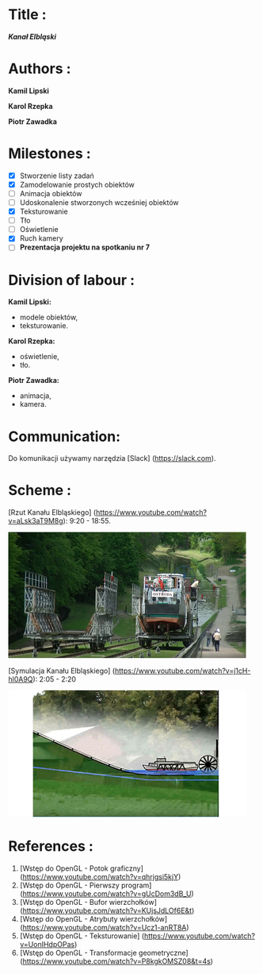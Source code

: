 # Title :

**_Kanał Elbląski_**

# Authors :

**Kamil Lipski**

**Karol Rzepka**

**Piotr Zawadka**

# Milestones :

- [x] Stworzenie listy zadań
- [x] Zamodelowanie prostych obiektów
- [ ] Animacja obiektów
- [ ] Udoskonalenie stworzonych wcześniej obiektów
- [x] Teksturowanie
- [ ] Tło
- [ ] Oświetlenie
- [x] Ruch kamery
- [ ] **Prezentacja projektu na spotkaniu nr 7**

# Division of labour :

**Kamil Lipski:**

- modele obiektów,
- teksturowanie.

**Karol Rzepka:**

- oświetlenie,
- tło.

**Piotr Zawadka:**

- animacja,
- kamera.

# Communication:

Do komunikacji używamy narzędzia [Slack] (https://slack.com).

# Scheme :

[Rzut Kanału Elbląskiego] (https://www.youtube.com/watch?v=aLsk3aT9M8g): 9:20 - 18:55.

![Rzut](rzut_min.PNG)

[Symulacja Kanału Elbląskiego] (https://www.youtube.com/watch?v=j1cH-hl0A9Q): 2:05 - 2:20

![Symulacja](symulacja_min.PNG)

# References :

1. [Wstęp do OpenGL - Potok graficzny] (https://www.youtube.com/watch?v=qhrjgsi5kjY)
2. [Wstęp do OpenGL - Pierwszy program] (https://www.youtube.com/watch?v=gUcDom3dB_U)
3. [Wstęp do OpenGL - Bufor wierzchołków] (https://www.youtube.com/watch?v=KUjsJdLOf6E&t)
4. [Wstęp do OpenGL - Atrybuty wierzchołków] (https://www.youtube.com/watch?v=Ucz1-anRT8A)
5. [Wstęp do OpenGL - Teksturowanie] (https://www.youtube.com/watch?v=UonIHdpOPas)
6. [Wstęp do OpenGL - Transformacje geometryczne] (https://www.youtube.com/watch?v=P8kgkOMSZ08&t=4s)